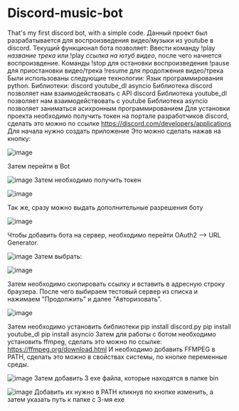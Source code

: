 # Discord-music-bot
That's my first discord bot, with a simple code. 
Данный проект был разрабатывается для воспроизведения видео/музыки из youtube в discord.
Текущий функционал бота позволяет: 
Ввести команду !play *название трека* или !play *ссылка на ютуб видео*, после чего начнется воспроизвдение.
Команды !stop для остановки воспроизведения
!pause для приостановки видео/трека
!resume для продолжения видео/трека
Были использованы следующие технологии:
Язык программирования python.
Библиотеки:
discord
youtube_dl
asyncio
Библиотека discord позволяет нам взаимодействовать с API discord
Библиотека youtube_dl позволяет нам взаимодействовать с youtube
Библиотека asyncio позволяет заниматься асихронным программированием
Для установки проекта необходимо получить токен на портале разработчиков discord, сделать это можно по ссылке https://discord.com/developers/applications
Для начала нужно создать приложение
Это можно сделать нажав на кнопку:

![image](https://user-images.githubusercontent.com/90842082/229178024-22f40a60-21e5-4a21-b54a-4678e97efaa0.png)

Затем перейти в  Bot 

![image](https://user-images.githubusercontent.com/90842082/229178222-9d2662fa-e7c2-44fc-aa97-96b3e073847e.png)
Затем необходимо получить токен

![image](https://user-images.githubusercontent.com/90842082/229178276-2f3afceb-82fd-4d65-8da7-d8707bd1146e.png)

Так же, сразу можно выдать дополнительные разрешения боту

![image](https://user-images.githubusercontent.com/90842082/229178336-5c2f61a6-77aa-40a7-a703-ac52ed8ce387.png)

Чтобы добавить бота на сервер, необходимо перейти OAuth2 –> URL Generator.

![image](https://user-images.githubusercontent.com/90842082/229178396-777f5f4d-07dd-4069-917e-60acb22d8a39.png)
Затем выбрать:

![image](https://user-images.githubusercontent.com/90842082/229178449-c1cb24ad-6b91-4801-bfc6-427c1cd41c62.png)

Затем необходимо скопировать ссылку и вставить в адресную строку браузера.
После чего выбираем тестовый сервер из списка и нажимаем "Продолжить" и далее "Авторизовать".

![image](https://user-images.githubusercontent.com/90842082/229178542-7e9adf00-313f-4d8e-a503-24fd4dd4067b.png)

Затем необходимо установить библиотеки
pip install discord.py
pip install youtube_dl
pip install asyncio
Затем для работы с ботом необходимо установить ffmpeg, сделать это можно по ссылке: https://ffmpeg.org/download.html
И необходимо добавить FFMPEG в PATH, сделать это можно в свойствах системы, по кнопке переменные среды.

![image](https://user-images.githubusercontent.com/90842082/229179582-53155b48-0e5e-44cd-b189-6cd69a1f9f4c.png)
Затем добавить 3 exe файла, которые находятся в папке bin

![image](https://user-images.githubusercontent.com/90842082/229179665-3ae08eda-a8b9-4d88-8757-9892205fbd43.png)
Добавить их нужно в PATH кликнув по кнопке изменить, а затем указать путь к папке с 3-мя exe
